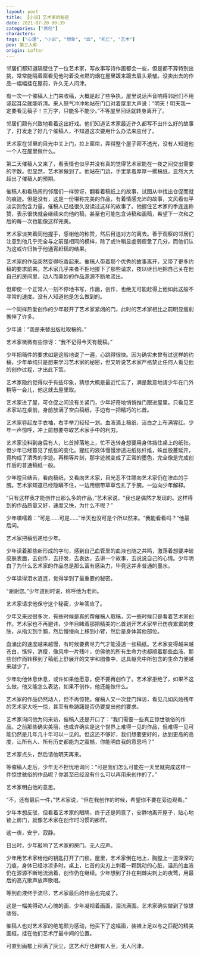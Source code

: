 ```yaml
---
layout: post
title: 【小说】艺术家的秘密
date: 2021-07-20 00:39
categories: ["原创"]
characters: 
tags: ["心理", "小说", "想象", "血", "死亡", "艺术"]
pov: 第三人称
origin: Lofter
---
```


邻居们都知道隔壁住了一位艺术家，写故事写诗作画都会一些，但是都不算特别出挑，常常能隔着窗看见他叼着没点燃的烟在屋里踱来踱去眉头紧皱。没卖出去的作品一幅幅挂在屋前，许久无人问津。

有一次一个催稿人上门来收稿，大概是起了些争执，屋里说话声音响得邻居们不用竖起耳朵就能听清。来人怒气冲冲地站在门口对着屋里大声说：“明天！明天我一定要看见稿子！三万字，只能多不能少。”不等屋里回话就转身离开了。

邻居们颇有兴致地看着这出好戏。他们知道艺术家最近许久都写不出什么好的故事了，打发走了好几个催稿人，不知道这次要用什么办法来应付了。

艺术家在邻里的目光中关上门，拉上窗帘，弄得整个屋子密不透光，没有人知道他一个人在屋里做什么。

第二天催稿人又来了，看表情也似乎并没有真的觉得艺术家能在一夜之间交出需要的字数。但显然，艺术家做到了。他站在门边，手里拿着厚厚一摞稿纸，显然大大超出了催稿人的预期。

催稿人和看热闹的邻居们一样惊讶，翻看着稿纸上的故事，试图从中找出仓促而就的痕迹。但是没有，这是一份堪称完美的作品，有着情感充沛的故事，文风看似平淡实则包含力量。催稿人已经很久没读过这样的故事了。他握住艺术家的手连连称赞，表示很快就会继续来向他约稿，甚至也可能包含诗稿和画稿，希望下一次和之后的每一次也能像这样完美。

艺术家淡笑着同他握手，感谢他的称赞，然后目送对方的离去。善于观察的邻居们注意到他几乎完全与之前是相同的模样，除了或许稍显虚弱疲惫了几分，而他们认为这或许归咎于他通宵赶稿的结果。

艺术家的作品突然变得吃香起来。催稿人带着那个优秀的故事离开，又带了更多约稿的要求前来。艺术家几乎来者不拒地接下了那些请求，夜以继日地把自己关在他自己的房间里，动人而美妙的作品源源不断地流出。

但即使一个正常人一刻不停地书写，作画，创作，也绝无可能赶得上他如此这般不寻常的速度。没有人知道他是怎么做到的。

一个同样热爱创作的少年敲开了艺术家紧闭的门，此时的艺术家相比之前明显瘦削憔悴了许多。

少年说：“我是来替出版社取稿的。”

艺术家微微有些惊讶：“我不记得今天有截稿。”

少年把稿件的要求如是这般地说了一遍，心跳得很快。因为确实未曾有过这样的约稿，少年单纯只是想来学习艺术家的秘密，但又听说艺术家严格禁止任何人看见他的创作过程，才出此下策。

艺术家隐约觉得似乎有些印象，猜想大概是最近忙忘了，满是歉意地请少年在门外稍等一会儿，他这就去屋里取。

艺术家进了屋，可仓促之间没有关紧门，少年好奇地悄悄推门跟进屋里。只看见艺术家站在桌前，身前放满了空白稿纸，手边有一把精巧的匕首。

艺术家卷起左手衣袖，右手举刀轻轻一划。血液滴上稿纸，洁白之上布满猩红。少年一声惊呼，冲上前想要夺取艺术家手中的利刃。

艺术家没料到身后有人，匕首掉落地上，忙不迭转身想要用身体挡住桌上的纸张。但少年已经瞥见了纸张的变化。猩红的液体慢慢渗透进纸张纤维，蛛丝般蔓延开，竟构成了清秀的字迹。再稍等片刻，那字迹就变成了正常的墨色，完全像是完成创作后的普通稿纸一般。

少年瞠目结舌，看向稿纸，又看向艺术家，目光忍不住瞟向艺术家仍在渗血的手腕。艺术家知道已经隐瞒不住，一边用绷带草草包扎了手腕，一边向少年解释。

“只有这样我才能创作出那么多的作品，”艺术家说，“我也是偶然才发现的。这样得到的作品质量又好，速度又快，为什么不呢？”

少年嗫嚅着：“可是……可是……”半天也没可是个所以然来。“我能看看吗？”他最后问。

艺术家把稿纸递给少年。

少年读着那些新形成的字句，感到自己血管里的血液也随之共鸣，激荡着想要冲破皮肤表面，去创作，去抒发，去表达，去讲一个故事，去说说自己的心情。少年明白了为什么艺术家的作品总是那么富有感染力，毕竟这并非普通的墨水。

少年读得泪水涟涟，觉得学到了最重要的秘密。

“谢谢您。”少年道别时说，称呼他为老师。

艺术家请求他保守这个秘密，少年答应了。

少年又来过很多次，有些时候是真的帮催稿人取稿，另一些时候只是看着艺术家创作。艺术家也不再避讳，少年目睹着那把精美的匕首划开艺术家早已伤痕累累的皮肤，从指尖到手腕，然后慢慢向上移到小臂，然后是身体其他部位。

血涌出的速度越来越慢，有时候要费尽力气才能浸透一张稿纸。艺术家变得越来越苍白，憔悴，消瘦，像风中一片残叶，仿佛他的所有生命力也都顺着那些血液、那些创作而转移到了稿纸上舒展开的文字和图像中，这具躯壳中所包含的生命力便越来越少了。

少年劝他休息休息，或许如果他愿意，便不要再创作了。艺术家拒绝了，如果不这么做，他又能怎么表达，如果不创作，他还能做什么。

艺术家的作品仍然动人，但不再惊艳。催稿人又一次登门拜访，看见几如风烛残年的艺术家大吃一惊，甚至有些踌躇是否仍要提出他的要求。

艺术家询问他为何来访，催稿人还是开口了：“我们需要一些真正惊世骇俗的作品。之前那些确实美丽，也或许确实是这个世界上难得一见的作品，但难得一见可能仍然是几年几十年可以一见的。但这还不够好，我们想要更好的，达到更高的高度，让所有人、所有历史都能为之震撼，你能明白我的意思吗？”

艺术家点头，然后请他明天再来。

等催稿人走后，少年无不担忧地询问：“可是我们怎么可能在一天里就完成这样一件惊世骇俗的作品呢？你甚至已经没有什么可以再用来创作的了。”

艺术家明白他的意思。

“不，还有最后一件，”艺术家说，“但在我创作的时候，希望你不要在旁边观看。”

少年本想反驳，但看着艺术家的眼睛，终于还是同意了，安静地离开屋子，贴心地锁上房门，就像艺术家在创作时习惯的那样。

这一夜，安宁，寂静。

日出时，少年敲响了艺术家的房门。无人应声。

少年用艺术家给他的钥匙打开了门锁。屋里，艺术家倒在地上，胸膛上一道深深的刀痕，身体已经冰凉多时。桌上，匕首的尖刃上刺着一颗跳动的心脏，温热的血液仍在源源不断地流淌着，创作仍在继续。少年想到了扑在荆棘尖刺上的夜莺，用最后的高亢歌声放声歌唱。

等到血液终于流尽，艺术家最后的作品也完成了。

这是一幅美得动人心魄的画，少年凝视着画面，泪流满面。艺术家确实做到了惊世骇俗。

催稿人也对艺术家的绝笔颇为感动，他买下了这幅画，装裱上足以与之匹配的精美画框，挂在他们艺术厅最中间的位置。

可直到画框上积满了灰尘，这艺术厅也鲜有人至，无人问津。

